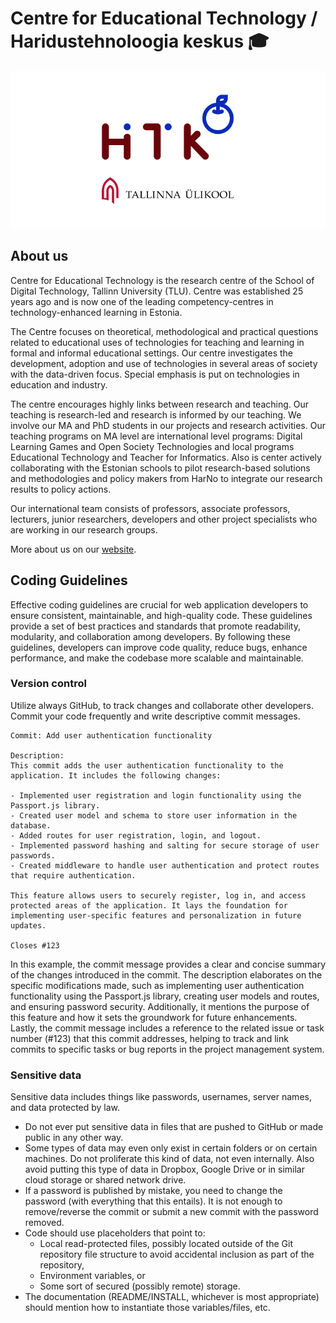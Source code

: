 # Centre for Educational Technology / Haridustehnoloogia keskus  🎓

![preview](https://github.com/centre-for-educational-technology/.github/raw/master/preview.png)

## About us

Centre for Educational Technology is the research centre of the School of Digital Technology, Tallinn University (TLU). Centre was established 25 years ago and is now one of the leading competency-centres in technology-enhanced learning in Estonia.

The Centre focuses on theoretical, methodological and practical questions related to educational uses of technologies for teaching and learning in formal and informal educational settings. Our centre investigates the development, adoption and use of technologies in several areas of society with the data-driven focus. Special emphasis is put on technologies in education and industry.

The centre encourages highly links between research and teaching. Our teaching is research-led and research is informed by our teaching. We involve our MA and PhD students in our projects and research activities. Our teaching programs on MA level are international level programs: Digital Learning Games and Open Society Technologies and local programs Educational Technology and Teacher for Informatics. Also is center actively collaborating with the Estonian schools to pilot research-based solutions and methodologies and policy makers from HarNo to integrate our research results to policy actions.

Our international team consists of professors, associate professors, lecturers, junior researchers, developers and other project specialists who are working in our research groups.

More about us on our [website](https://web.htk.tlu.ee/htk/).

## Coding Guidelines

Effective coding guidelines are crucial for web application developers to ensure consistent, maintainable, and high-quality code. These guidelines provide a set of best practices and standards that promote readability, modularity, and collaboration among developers. By following these guidelines, developers can improve code quality, reduce bugs, enhance performance, and make the codebase more scalable and maintainable.

### Version control

Utilize always GitHub, to track changes and collaborate other developers. Commit your code frequently and write descriptive commit messages.

```
Commit: Add user authentication functionality

Description:
This commit adds the user authentication functionality to the application. It includes the following changes:

- Implemented user registration and login functionality using the Passport.js library.
- Created user model and schema to store user information in the database.
- Added routes for user registration, login, and logout.
- Implemented password hashing and salting for secure storage of user passwords.
- Created middleware to handle user authentication and protect routes that require authentication.

This feature allows users to securely register, log in, and access protected areas of the application. It lays the foundation for implementing user-specific features and personalization in future updates.

Closes #123
```

In this example, the commit message provides a clear and concise summary of the changes introduced in the commit. The description elaborates on the specific modifications made, such as implementing user authentication functionality using the Passport.js library, creating user models and routes, and ensuring password security. Additionally, it mentions the purpose of this feature and how it sets the groundwork for future enhancements. Lastly, the commit message includes a reference to the related issue or task number (#123) that this commit addresses, helping to track and link commits to specific tasks or bug reports in the project management system.

### Sensitive data

Sensitive data includes things like passwords, usernames, server names, and data protected by law.

- Do not ever put sensitive data in files that are pushed to GitHub or made public in any other way.
- Some types of data may even only exist in certain folders or on certain machines. Do not proliferate this kind of data, not even internally. Also avoid putting this type of data in Dropbox, Google Drive or in similar cloud storage or shared network drive.
- If a password is published by mistake, you need to change the password (with everything that this entails). It is not enough to remove/reverse the commit or submit a new commit with the password removed.
- Code should use placeholders that point to:
  - Local read-protected files, possibly located outside of the Git repository file structure to avoid accidental inclusion as part of the repository,
  - Environment variables, or
  - Some sort of secured (possibly remote) storage.
- The documentation (README/INSTALL, whichever is most appropriate) should mention how to instantiate those variables/files, etc.
